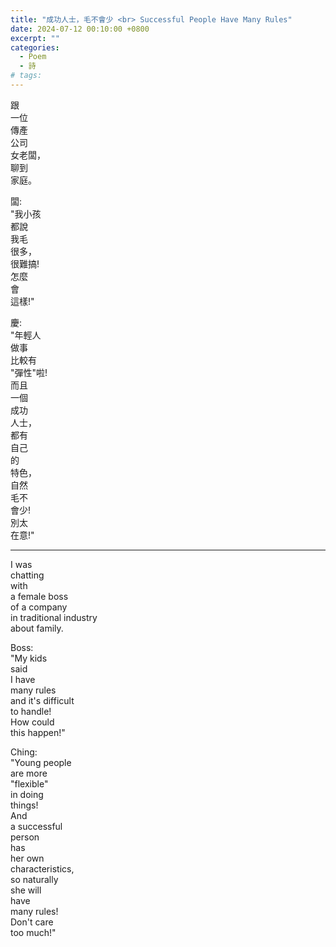 ```yaml
---
title: "成功人士，毛不會少 <br> Successful People Have Many Rules"
date: 2024-07-12 00:10:00 +0800
excerpt: ""
categories:
  - Poem
  - 詩
# tags:
---
```


跟  
一位  
傳產  
公司  
女老闆，  
聊到  
家庭。

闆:  
"我小孩  
都說  
我毛  
很多，  
很難搞!  
怎麼  
會  
這樣!"

慶:  
"年輕人  
做事  
比較有  
"彈性"啦!  
而且  
一個  
成功  
人士，  
都有  
自己  
的  
特色，  
自然  
毛不  
會少!  
別太  
在意!"

---

I was  
chatting  
with  
a female boss  
of a company  
in traditional industry  
about family.

Boss:  
"My kids  
said  
I have  
many rules  
and it's difficult  
to handle!  
How could  
this happen!"

Ching:  
"Young people  
are more  
"flexible"  
in doing  
things!  
And  
a successful  
person  
has  
her own  
characteristics,  
so naturally  
she will  
have  
many rules!  
Don't care  
too much!"
